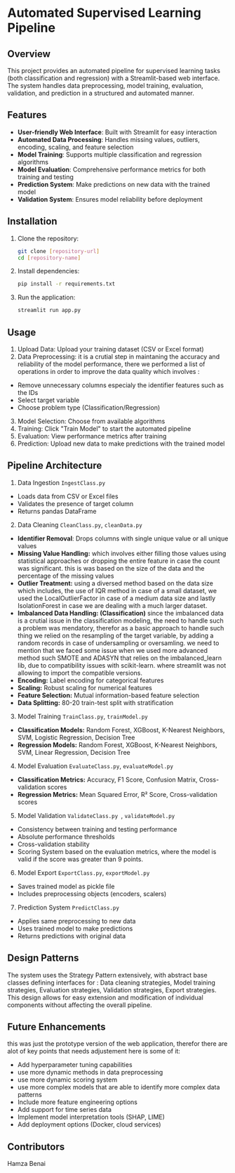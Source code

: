 # Automated Supervised Learning Pipeline

## Overview

This project provides an automated pipeline for supervised learning tasks (both classification and regression) with a Streamlit-based web interface. The system handles data preprocessing, model training, evaluation, validation, and prediction in a structured and automated manner.

## Features

- **User-friendly Web Interface**: Built with Streamlit for easy interaction
- **Automated Data Processing**: Handles missing values, outliers, encoding, scaling, and feature selection
- **Model Training**: Supports multiple classification and regression algorithms
- **Model Evaluation**: Comprehensive performance metrics for both training and testing
- **Prediction System**: Make predictions on new data with the trained model
- **Validation System**: Ensures model reliability before deployment

## Installation

1. Clone the repository:
   ```bash
   git clone [repository-url]
   cd [repository-name]
   ```
2. Install dependencies:
   ```bash
   pip install -r requirements.txt
   ```
3. Run the application:
    ```bash
    streamlit run app.py
    ```

## Usage

1. Upload Data: Upload your training dataset (CSV or Excel format)
2. Data Preprocessing: it is a crutial step in maintaning the accuracy and reliability of the model performance, there we performed a list of operations in order to improve the data quality which involves :
  - Remove unnecessary columns especialy the identifier features such as the IDs
  - Select target variable
  - Choose problem type (Classification/Regression)

3. Model Selection: Choose from available algorithms
4. Training: Click "Train Model" to start the automated pipeline
5. Evaluation: View performance metrics after training
6. Prediction: Upload new data to make predictions with the trained model

## Pipeline Architecture
1. Data Ingestion `IngestClass.py`
  - Loads data from CSV or Excel files
  - Validates the presence of target column
  - Returns pandas DataFrame
2. Data Cleaning `CleanClass.py`, `cleanData.py`
- **Identifier Removal**: Drops columns with single unique value or all unique values
- **Missing Value Handling:** which involves either filling those values using statistical approaches or dropping the entire feature in case the count was significant. this is was based on the size of the data and the percentage of the missing values
- **Outlier Treatment:** using a diversed method based on the data size which includes, the use of IQR method in case of a small dataset, we used the LocalOutlierFactor in case of a medium data size and lastly IsolationForest in case we are dealing with a much larger dataset.
- **Imbalanced Data Handling: (Classification)** since the imbalanced data is a crutial issue in the classification modeling, the need to handle such a problem was mendatory, therefor as a basic approach to handle such thing we relied on the resampling of the target variable, by adding a random records in case of undersampling or oversamling. we need to mention that we faced some issue when we used more advanced method such SMOTE and ADASYN that relies on the imbalanced_learn lib, due to compatibility issues with scikit-learn. where streamlit was not allowing to import the compatible versions.
- **Encoding:** Label encoding for categorical features
- **Scaling:** Robust scaling for numerical features
- **Feature Selection:** Mutual information-based feature selection
- **Data Splitting:** 80-20 train-test split with stratification

3. Model Training `TrainClass.py`, `trainModel.py`
- **Classification Models:** Random Forest, XGBoost, K-Nearest Neighbors, SVM, Logistic Regression, Decision Tree
- **Regression Models:** Random Forest, XGBoost, K-Nearest Neighbors, SVM, Linear Regression, Decision Tree

4. Model Evaluation `EvaluateClass.py`, `evaluateModel.py`
- **Classification Metrics:** Accuracy, F1 Score, Confusion Matrix, Cross-validation scores
- **Regression Metrics:** Mean Squared Error, R² Score, Cross-validation scores

5. Model Validation `ValidateClass.py `, `validateModel.py`
- Consistency between training and testing performance
- Absolute performance thresholds
- Cross-validation stability
- Scoring System based on the evaluation metrics, where the model is valid if the score was greater than 9 points.

6. Model Export `ExportClass.py`, `exportModel.py`
- Saves trained model as pickle file
- Includes preprocessing objects (encoders, scalers)

7. Prediction System `PredictClass.py`
- Applies same preprocessing to new data
- Uses trained model to make predictions
- Returns predictions with original data

## Design Patterns
The system uses the Strategy Pattern extensively, with abstract base classes defining interfaces for : Data cleaning strategies, Model training strategies, Evaluation strategies, Validation strategies, Export strategies.
This design allows for easy extension and modification of individual components without affecting the overall pipeline.

## Future Enhancements
this was just the prototype version of the web application, therefor there are alot of key points that needs adjustement here is some of it:
- Add hyperparameter tuning capabilities
- use more dynamic methods in data preprocessing
- use more dynamic scoring system
- use more complex models that are able to identify more complex data patterns
- Include more feature engineering options
- Add support for time series data
- Implement model interpretation tools (SHAP, LIME)
- Add deployment options (Docker, cloud services)

## Contributors
Hamza Benai
